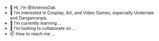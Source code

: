 - 👋 Hi, I’m @ArtemisOak
- 👀 I’m interested in Cosplay, Art, and Video Games, especially Undertale and Danganronpa.
- 🌱 I’m currently learning ...
- 💞️ I’m looking to collaborate on ...
- 📫 How to reach me ...

<!---
ArtemisOak/ArtemisOak is a ✨ special ✨ repository because its `README.md` (this file) appears on your GitHub profile.
You can click the Preview link to take a look at your changes.
--->
